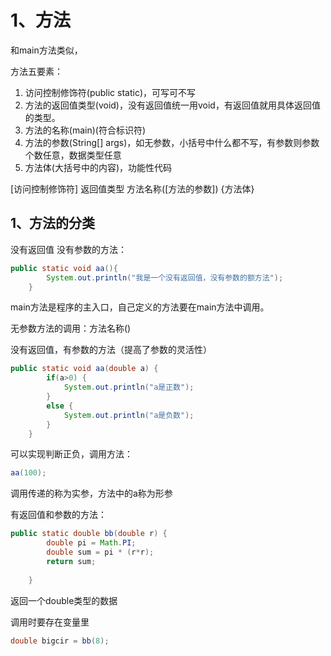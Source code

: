 # 1、方法

和main方法类似，

方法五要素：

1. 访问控制修饰符(public static)，可写可不写
2. 方法的返回值类型(void)，没有返回值统一用void，有返回值就用具体返回值的类型。
3. 方法的名称(main)(符合标识符)
4. 方法的参数(String[] args)，如无参数，小括号中什么都不写，有参数则参数个数任意，数据类型任意
5. 方法体(大括号中的内容)，功能性代码

[访问控制修饰符]  返回值类型   方法名称([方法的参数]) {方法体}

## 1、方法的分类

没有返回值  没有参数的方法：

```java
public static void aa(){
		System.out.println("我是一个没有返回值，没有参数的额方法");
	}
```

main方法是程序的主入口，自己定义的方法要在main方法中调用。

无参数方法的调用：方法名称()

没有返回值，有参数的方法（提高了参数的灵活性）

```java
public static void aa(double a) {
		if(a>0) {
			System.out.println("a是正数");
		}
		else {
			System.out.println("a是负数");
		}
	}
```

可以实现判断正负，调用方法：

```java
aa(100);
```

调用传递的称为实参，方法中的a称为形参

有返回值和参数的方法：

```java
public static double bb(double r) {
		double pi = Math.PI;
		double sum = pi * (r*r);
		return sum;
		
	}
```

返回一个double类型的数据

调用时要存在变量里

```java
double bigcir = bb(8);
```



